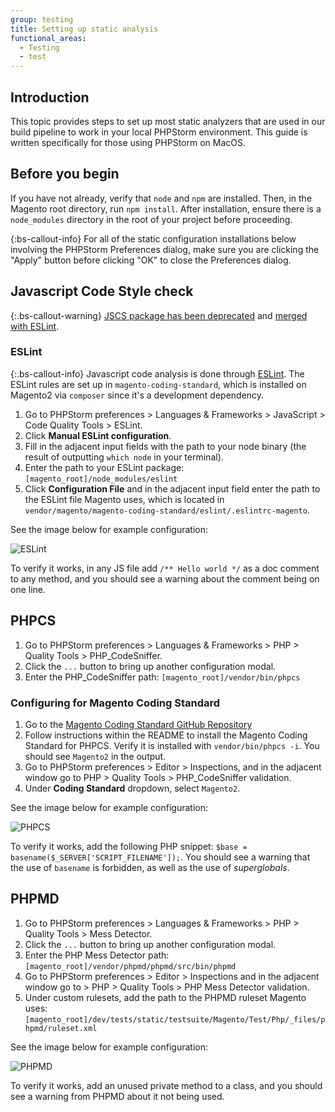 ```yaml
---
group: testing
title: Setting up static analysis
functional_areas:
  - Testing
  - test
---
```


## Introduction

This topic provides steps to set up most static analyzers that are used in our build pipeline to work in your local PHPStorm environment. This guide is written specifically for those using PHPStorm on MacOS.

## Before you begin

If you have not already, verify that `node` and `npm` are installed. Then, in the Magento root directory, run `npm install`.  After installation, ensure there is a `node_modules` directory in the root of your project before proceeding.

{:bs-callout-info}
For all of the static configuration installations below involving the PHPStorm Preferences dialog, make sure you are clicking the "Apply" button before clicking "OK" to close the Preferences dialog.

## Javascript Code Style check

{:.bs-callout-warning}
[JSCS package has been deprecated](https://www.npmjs.com/package/jscs) and [merged with ESLint](https://eslint.org/blog/2016/04/welcoming-jscs-to-eslint).

### ESLint

{:.bs-callout-info}
Javascript code analysis is done through [ESLint](https://developer.adobe.com/commerce/php/coding-standards/js/#eslint-code-analysis).
The ESLint rules are set up in `magento-coding-standard`, which is installed on Magento2 via `composer` since it's a development dependency.

1. Go to PHPStorm preferences > Languages & Frameworks > JavaScript > Code Quality Tools > ESLint.
1. Click **Manual ESLint configuration**.
1. Fill in the adjacent input fields with the path to your node binary (the result of outputting `which node` in your terminal).
1. Enter the path to your ESLint package: `[magento_root]/node_modules/eslint`
1. Click **Configuration File** and in the adjacent input field enter the path to the ESLint file Magento uses, which is located in `vendor/magento/magento-coding-standard/eslint/.eslintrc-magento`.

See the image below for example configuration:

![ESLint]({{site.baseurl}}/common/images/static-eslint.png)

To verify it works, in any JS file add `/** Hello world */` as a doc comment to any method, and you should see a warning about the comment being on one line.

## PHPCS

1. Go to PHPStorm preferences > Languages & Frameworks > PHP > Quality Tools > PHP_CodeSniffer.
1. Click the `...` button to bring up another configuration modal.
1. Enter the PHP_CodeSniffer path: `[magento_root]/vendor/bin/phpcs`

### Configuring for Magento Coding Standard

1. Go to the [Magento Coding Standard GitHub Repository](https://github.com/magento/magento-coding-standard)
1. Follow instructions within the README to install the Magento Coding Standard for PHPCS.  Verify it is installed with `vendor/bin/phpcs -i`.  You should see `Magento2` in the output.
1. Go to PHPStorm preferences > Editor > Inspections, and in the adjacent window go to PHP > Quality Tools > PHP_CodeSniffer validation.
1. Under **Coding Standard** dropdown, select `Magento2`.

See the image below for example configuration:

![PHPCS]({{site.baseurl}}/common/images/static-codesniff.png)

To verify it works, add the following PHP snippet: `$base = basename($_SERVER['SCRIPT_FILENAME']);`.  You should see a warning that the use of `basename` is forbidden, as well as the use of _superglobals_.

## PHPMD

1. Go to PHPStorm preferences > Languages & Frameworks > PHP > Quality Tools > Mess Detector.
1. Click the `...` button to bring up another configuration modal.
1. Enter the PHP Mess Detector path: `[magento_root]/vendor/phpmd/phpmd/src/bin/phpmd`
1. Go to PHPStorm preferences > Editor > Inspections and in the adjacent window go to  > PHP > Quality Tools > PHP Mess Detector validation.
1. Under custom rulesets, add the path to the PHPMD ruleset Magento uses: `[magento_root]/dev/tests/static/testsuite/Magento/Test/Php/_files/phpmd/ruleset.xml`

See the image below for example configuration:

![PHPMD]({{site.baseurl}}/common/images/static-md.png)

To verify it works, add an unused private method to a class, and you should see a warning from PHPMD about it not being used.

